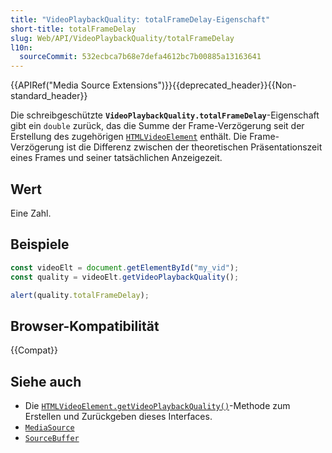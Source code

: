 ```yaml
---
title: "VideoPlaybackQuality: totalFrameDelay-Eigenschaft"
short-title: totalFrameDelay
slug: Web/API/VideoPlaybackQuality/totalFrameDelay
l10n:
  sourceCommit: 532ecbca7b68e7defa4612bc7b00885a13163641
---
```


{{APIRef("Media Source Extensions")}}{{deprecated_header}}{{Non-standard_header}}

Die schreibgeschützte **`VideoPlaybackQuality.totalFrameDelay`**-Eigenschaft gibt ein `double` zurück, das die Summe der Frame-Verzögerung seit der Erstellung des zugehörigen [`HTMLVideoElement`](/de/docs/Web/API/HTMLVideoElement) enthält. Die Frame-Verzögerung ist die Differenz zwischen der theoretischen Präsentationszeit eines Frames und seiner tatsächlichen Anzeigezeit.

## Wert

Eine Zahl.

## Beispiele

```js
const videoElt = document.getElementById("my_vid");
const quality = videoElt.getVideoPlaybackQuality();

alert(quality.totalFrameDelay);
```

## Browser-Kompatibilität

{{Compat}}

## Siehe auch

- Die [`HTMLVideoElement.getVideoPlaybackQuality()`](/de/docs/Web/API/HTMLVideoElement/getVideoPlaybackQuality)-Methode zum Erstellen und Zurückgeben dieses Interfaces.
- [`MediaSource`](/de/docs/Web/API/MediaSource)
- [`SourceBuffer`](/de/docs/Web/API/SourceBuffer)
